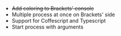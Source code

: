 * ~~Add coloring to Brackets' console~~
* Multiple process at once on Brackets' side
* Support for Coffescript and Typescript
* Start process with arguments